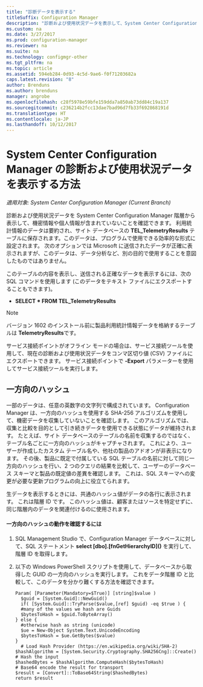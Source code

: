 ```yaml
---
title: "診断データを表示する"
titleSuffix: Configuration Manager
description: "診断および使用状況データを表示して、System Center Configuration Manager 階層に機密情報が含まれていないことを確認します。"
ms.custom: na
ms.date: 3/27/2017
ms.prod: configuration-manager
ms.reviewer: na
ms.suite: na
ms.technology: configmgr-other
ms.tgt_pltfrm: na
ms.topic: article
ms.assetid: 594eb284-0d93-4c5d-9ae6-f0f71203682a
caps.latest.revision: "8"
author: Brenduns
ms.author: brenduns
manager: angrobe
ms.openlocfilehash: c28f5978e59bfe159dda7a850ab73dd84c19a137
ms.sourcegitcommit: c236214b2fcc13dae7bad96d7fb33f692868191d
ms.translationtype: HT
ms.contentlocale: ja-JP
ms.lasthandoff: 10/12/2017
---
```

# <a name="how-to-view-diagnostics-and-usage-data-for-system-center-configuration-manager"></a>System Center Configuration Manager の診断および使用状況データを表示する方法

*適用対象: System Center Configuration Manager (Current Branch)*

診断および使用状況データを System Center Configuration Manager 階層から表示して、機密情報や個人情報が含まれていないことを確認できます。 利用統計情報のデータは要約され、サイト データベースの **TEL_TelemetryResults** テーブルに保存されます。このデータは、プログラムで使用できる効率的な形式に設定されます。 次のオプションでは Microsoft に送信されたデータが正確に表示されますが、このデータは、データ分析など、別の目的で使用することを意図したものではありません。  

このテーブルの内容を表示し、送信される正確なデータを表示するには、次の SQL コマンドを使用します  (このデータをテキスト ファイルにエクスポートすることもできます)。  

-   **SELECT \* FROM TEL_TelemetryResults**  

> [!NOTE]  
>  バージョン 1602 のインストール前に製品利用統計情報データを格納するテーブルは **TelemetryResults**です。  

サービス接続ポイントがオフライン モードの場合は、サービス接続ツールを使用して、現在の診断および使用状況データをコンマ区切り値 (CSV) ファイルにエクスポートできます。 サービス接続ポイントで **-Export** パラメーターを使用してサービス接続ツールを実行します。  

##  <a name="bkmk_hashes"></a> 一方向のハッシュ  
一部のデータは、任意の英数字の文字列で構成されています。 Configuration Manager は、一方向のハッシュを使用する SHA-256 アルゴリズムを使用して、機密データを収集していないことを確認します。 このアルゴリズムでは、収集と比較を目的として引き続きデータを使用できる状態にデータが維持されます。 たとえば、サイト データベースのテーブルの名前を収集するのではなく、テーブル名ごとに一方向のハッシュがキャプチャされます。 これにより、ユーザーが作成したカスタム テーブル名や、他社の製品のアドオンが非表示になります。 その後、製品に既定で付属している SQL テーブルの名前に対して同じ一方向のハッシュを行い、2 つのクエリの結果を比較して、ユーザーのデータベース スキーマと製品の既定値の差異を確認します。 これは、SQL スキーマへの変更が必要な更新プログラムの向上に役立てられます。  

生データを表示するときには、共通のハッシュ値がデータの各行に表示されます。 これは階層 ID です。 このハッシュ値は、顧客またはソースを特定せずに、同じ階層内のデータを関連付けるのに使用されます。  

#### <a name="to-see-how-the-one-way-hash-works"></a>一方向のハッシュの動作を確認するには  

1.  SQL Management Studio で、Configuration Manager データベースに対して、SQL ステートメント **select [dbo].[fnGetHierarchyID]\(\)** を実行して、階層 ID を取得します。  

2.  以下の Windows PowerShell スクリプトを使用して、データベースから取得した GUID の一方向のハッシュを実行します。 これをデータ階層 ID と比較して、このデータを分かり難くする方法を確認できます。  

    ```  
    Param( [Parameter(Mandatory=$True)] [string]$value )  
      $guid = [System.Guid]::NewGuid()  
      if( [System.Guid]::TryParse($value,[ref] $guid) -eq $true ) {  
      #many of the values we hash are Guids  
      $bytesToHash = $guid.ToByteArray()  
    } else {  
      #otherwise hash as string (unicode)  
      $ue = New-Object System.Text.UnicodeEncoding  
      $bytesToHash = $ue.GetBytes($value)   
    }  
      # Load Hash Provider (https://en.wikipedia.org/wiki/SHA-2)   
    $hashAlgorithm = [System.Security.Cryptography.SHA256Cng]::Create()    
    # Hash the input   
    $hashedBytes = $hashAlgorithm.ComputeHash($bytesToHash)              
    # Base64 encode the result for transport   
    $result = [Convert]::ToBase64String($hashedBytes)    
    return $result   
    ```  
